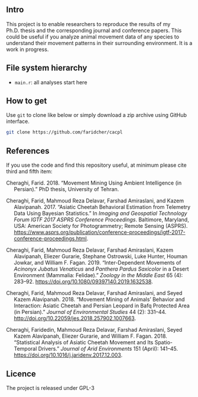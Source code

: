 ## Intro

This project is to enable researchers to reproduce the results of my Ph.D. thesis and the
corresponding journal and conference papers. This could be useful if you
analyze animal movement data of any species to understand their movement
patterns in their surrounding environment. It is a work in progress.

## File system hierarchy

  - `main.r`: all analyses start here

## How to get

Use `git` to clone like below or simply download a zip archive using
GitHub interface.

``` sh
git clone https://github.com/faridcher/cacpl
```

## References

If you use the code and find this repository useful, at minimum please
cite third and fifth item:

<div id="refs" class="references hanging-indent">

<div id="ref-cheraghi18phd">

Cheraghi, Farid. 2018. “Movement Mining Using Ambient Intelligence (in
Persian).” PhD thesis, University of Tehran.

</div>

<div id="ref-cheraghi17bayes">

Cheraghi, Farid, Mahmoud Reza Delavar, Farshad Amiraslani, and Kazem
Alavipanah. 2017. “Asiatic Cheetah Behavioral Estimation from Telemetry
Data Using Bayesian Statistics.” In *Imaging and Geospatial Technology
Forum IGTF 2017 ASPRS Conference Proceedings*. Baltimore, Maryland, USA:
American Society for Photogrammetry; Remote Sensing (ASPRS).
<https://www.asprs.org/publication/conference-proceedings/igtf-2017-conference-proceedings.html>.

</div>

<div id="ref-cheraghi19inter">

Cheraghi, Farid, Mahmoud Reza Delavar, Farshad Amiraslani, Kazem
Alavipanah, Eliezer Gurarie, Stephane Ostrowski, Luke Hunter, Houman
Jowkar, and William F. Fagan. 2019. “Inter-Dependent Movements of
*Acinonyx Jubatus Venaticus* and *Panthera Pardus Saxicolor* in a Desert
Environment (Mammalia: Felidae).” *Zoology in the Middle East* 65 (4):
283–92. <https://doi.org/10.1080/09397140.2019.1632538>.

</div>

<div id="ref-cheraghi18movemine">

Cheraghi, Farid, Mahmoud Reza Delavar, Farshad Amiraslani, and Seyed
Kazem Alavipanah. 2018. “Movement Mining of Animals’ Behavior and
Interaction: Asiatic Cheetah and Persian Leopard in Bafq Protected Area
(in Persian).” *Journal of Environmental Studies* 44 (2): 331–44.
<http://doi.org/10.22059/jes.2018.257902.1007663>.

</div>

<div id="ref-cheraghi18stat">

Cheraghi, Faridedin, Mahmoud Reza Delavar, Farshad Amiraslani, Seyed
Kazem Alavipanah, Eliezer Gurarie, and William F. Fagan. 2018.
“Statistical Analysis of Asiatic Cheetah Movement and Its
Spatio-Temporal Drivers.” *Journal of Arid Environments* 151 (April):
141–45. <https://doi.org/10.1016/j.jaridenv.2017.12.003>.

</div>

</div>

## Licence

The project is released under GPL-3
